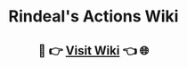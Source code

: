 <div align=center>

# Rindeal's Actions Wiki

## 🔗 👉 [Visit Wiki](https://github.com/actions-rindeal/wiki/wiki) 👈 🌐

</div>
